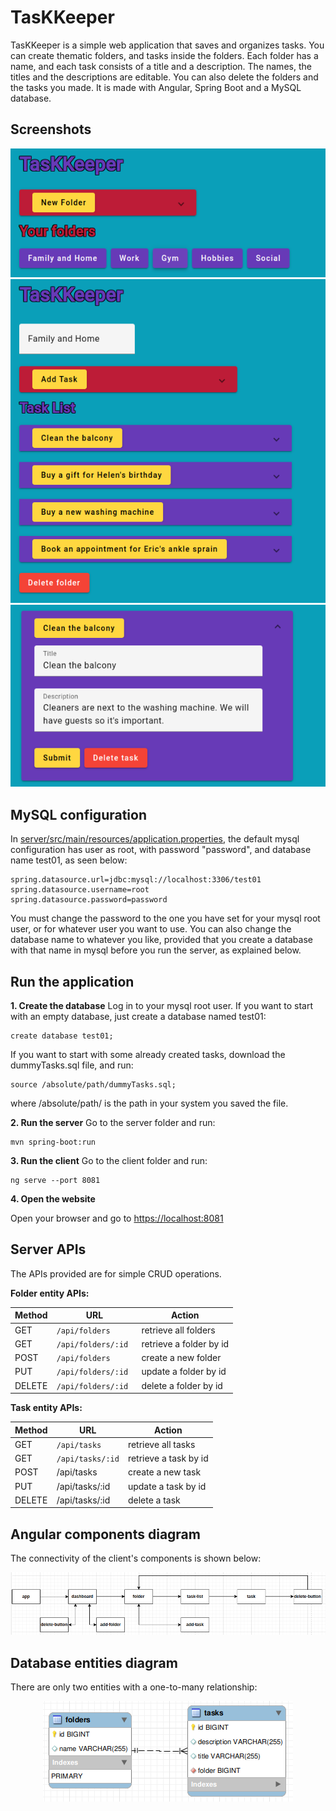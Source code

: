 # TasKKeeper

TasKKeeper is a simple web application that saves and organizes tasks. You can create thematic folders, and tasks inside the folders. Each folder has a name, and each task consists of a title and a description. The names, the titles and the descriptions are editable. You can also delete the folders and the tasks you made.
It is made with Angular, Spring Boot and a MySQL database.

## Screenshots

<p align="center">
  <img src="https://github.com/alexandmi/taskkeeper/blob/main/screenshots/index.png?raw=true"/>
  <img src="https://github.com/alexandmi/taskkeeper/blob/main/screenshots/folder.png?raw=true"/>
  <img src="https://github.com/alexandmi/taskkeeper/blob/main/screenshots/open-task.png?raw=true"/>
</p>


## MySQL configuration

In [server/src/main/resources/application.properties](https://github.com/alexandmi/taskkeeper/blob/main/server/src/main/resources/application.properties), the default mysql configuration has user as root, with password "password", and database name test01, as seen below:

	spring.datasource.url=jdbc:mysql://localhost:3306/test01
	spring.datasource.username=root
	spring.datasource.password=password

You must change the password to the one you have set for your mysql root user, or for whatever user you want to use. You can also change the database name to whatever you like, provided that you create a database with that name in mysql before you run the server, as explained below.

## Run the application
 
**1. Create the database**
Log in to your mysql root user. If you want to start with an empty database, just create a database named test01:
	
	create database test01;

If you want to start with some already created tasks, download the dummyTasks.sql file, and run:

	source /absolute/path/dummyTasks.sql;

where /absolute/path/ is the path in your system you saved the file.

**2. Run the server**
Go to the server folder and run:

	mvn spring-boot:run

**3. Run the client**
Go to the client folder and run:

	ng serve --port 8081

**4. Open the website**

Open your browser and  go to [https://localhost:8081](https://localhost:8081)

## Server APIs
The APIs provided are for simple CRUD operations.

**Folder entity APIs:**

| Method 	| URL | Action |
| ---------------	| ------------------ | ------------------ |
| GET 	| ```/api/folders``` 	 | retrieve all folders |
| GET 	| ```/api/folders/:id```	 | retrieve a folder by id|
| POST	| ```/api/folders```	 | create a new folder |
| PUT	| ```/api/folders/:id```	 | update a folder by id |
| DELETE	|	```/api/folders/:id	```	 | delete a folder by id|

**Task entity APIs:**

| Method 	| URL | Action |
| ---------------	| ------------------ | ------------------ |
| GET|	```/api/tasks```	|	retrieve all tasks|
| GET|	```/api/tasks/:id```	|	retrieve a task by id|
|POST	| /api/tasks	|	create a new task|
|PUT|	/api/tasks/:id	|	update a task by id|
|DELETE	|/api/tasks/:id	|	delete a task|


## Angular components diagram

The connectivity of the client's components is shown below:
<p align="center">
  <img src="https://github.com/alexandmi/taskkeeper/blob/main/screenshots/components-diagram.png?raw=true"/>
</p>

## Database entities diagram
There are only two entities with a one-to-many relationship:
<p align="center">
  <img src="https://github.com/alexandmi/taskkeeper/blob/main/screenshots/db-entities.png?raw=true"/>
</p>

